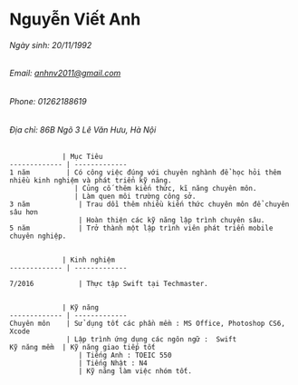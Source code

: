# Nguyễn Viết Anh
###### Ngày sinh: 20/11/1992
###### Email: anhnv2011@gmail.com
###### Phone: 01262188619	
###### Địa chỉ: 86B Ngõ 3 Lê Văn Hưu, Hà Nội
	  		
  	
  	
  	
  	
  	
  	
  	

	
	       		 | Mục Tiêu
	------------- | -------------
	1 năm         | Có công việc đúng với chuyên nghành để học hỏi thêm nhiều kinh nghiệm và phát triển kỹ năng.
				    | Củng cố thêm kiến thức, kĩ năng chuyên môn.
				    | Làm quen môi trường công sở.
	3 năm 			 | Trau dồi thêm nhiều kiến thức chuyên môn để chuyên sâu hơn 
					 | Hoàn thiện các kỹ năng lập trình chuyên sâu.
	5 năm 			 | Trở thành một lập trình viên phát triển mobile chuyên nghiệp.
	
	
	       		 | Kinh nghiệm
	------------- | -------------

	7/2016			 | Thực tập Swift tại Techmaster.
	
	
	       		 | Kỹ năng
	------------- | -------------
	Chuyên môn    | Sử dụng tốt các phần mềm : MS Office, Photoshop CS6,  Xcode
				  | Lập trình ứng dụng các ngôn ngữ :  Swift
	Kỹ năng mềm	 | Kỹ năng giao tiếp tốt
					 | Tiếng Anh : TOEIC 550
					 | Tiếng Nhật : N4
					 | Kỹ năng làm việc nhóm tốt.
		